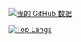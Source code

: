 [![我的 GitHub 数据](https://github-readme-stats.vercel.app/api?username=kwshh)]()

[![Top Langs](https://github-readme-stats.vercel.app/api/top-langs/?username=kwshh&layout=compact)]()

<!--
### Hi there 👋
**kwshh/kwshh** is a ✨ _special_ ✨ repository because its `README.md` (this file) appears on your GitHub profile.

Here are some ideas to get you started:

- 🔭 I’m currently working on ...
- 🌱 I’m currently learning ...
- 👯 I’m looking to collaborate on ...
- 🤔 I’m looking for help with ...
- 💬 Ask me about ...
- 📫 How to reach me: ...
- 😄 Pronouns: ...
- ⚡ Fun fact: ...
-->
